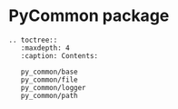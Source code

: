 # PyCommon package

```{eval-rst}
.. toctree::
   :maxdepth: 4
   :caption: Contents:

   py_common/base
   py_common/file
   py_common/logger
   py_common/path
```